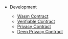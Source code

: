 - Development
 
	- [Wasm Contract](/en-us/development/[English]-Wasm-Contract-Development-Guide.md)
	- [Verifiable Contract](/en-us/development/[English]-Verifiable-Contract.md)
	- [Privacy Contract](/en-us/development/[English]-PlatON-Privacy-Contract-Guide.md)
	- [Deep Privacy Contract](/en-us/development/[English]-Deep-Understanding-Privacy-Contract-Dev.md)
